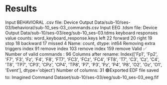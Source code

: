 # Results

Input BEHAVIORAL .csv file: Device Output Data/sub-10/ses-03/behavioral/sub-10_ses-03_commands.csv
Input EEG .tdsm file: Device Output Data/sub-10/ses-03/eeg/sub-10_ses-03.tdms
keyboard responses value counts:
 word_keyboard_response.keys
left        22
forward     20
right       19
stop        18
backward    17
missed       4
Name: count, dtype: int64
Removing extra triggers
index 91 remove
index 103 remove
index 159 remove
Valid ✅
Number of valid commands : 96
Columns after rename:
 Index(['Fp1', 'Fp2', 'F7', 'F3', 'Fz', 'F4', 'F8', 'FT7', 'FC3', 'FCz', 'FC4',
       'FT8', 'T7', 'C3', 'Cz', 'C4', 'T8', 'TP7', 'CP3', 'CPz', 'CP4', 'TP8',
       'P7', 'P3', 'Pz', 'P4', 'P8', 'O2', 'Oz', 'O1', 'Event'],
      dtype='object')
Number of columns: 31
🟢Exported EDF file saved to: Imagined Command Dataset/sub-10/ses-03/eeg/sub-10_ses-03_eeg.fif
